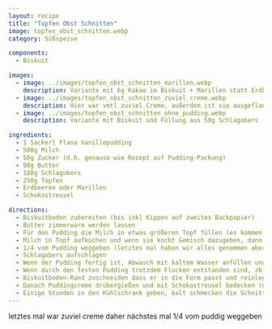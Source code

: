 ```yaml
---
layout: recipe
title: "Topfen Obst Schnitten"
image: topfen_obst_schnitten.webp
category: Süßspeise

components:
  - Biskuit

images:
  - image: ../images/topfen_obst_schnitten_marillen.webp
    description: Variante mit 6g Kakao im Biskuit + Marillen statt Erdbeeren war auch ganz gut aber Marillen waren leider zu hart bzw sauer. Besser passen Erdbeeren
  - image: ../images/topfen_obst_schnitten_zuviel_creme.webp
    description: Hier war vmtl zuviel Creme, außerdem ist sie ausgeflankt (hat zwar gut geschmeckt aber schaut nicht super aus)
  - image: ../images/topfen_obst_schnitten_ohne_pudding.webp
    description: Variante mit Biskuit und Füllung aus 50g Schlagobers (geschlagen), 250g Topfen, 30g Zucker. 1 Glas Marmelade darunter (in 2 Etagen) und 80 geschmolzene Schokolade darüber

ingredients:
  - 1 Sackerl Flana Vanillepudding
  - 500g Milch
  - 50g Zucker (d.h. genauso wie Rezept auf Pudding-Packung)
  - 90g Butter
  - 180g Schlagobers
  - 250g Topfen
  - Erdbeeren oder Marillen
  - Schokostreusel

directions:
  - Biskuitboden zubereiten (bis inkl Kippen auf zweites Backpapier)
  - Butter zimmerwarm werden lassen
  - Für den Pudding die Milch in etwas größeren Topf füllen (es kommen noch alle anderen Zutaten in den Topf), etwas davon in Schüssel rausleeren und mit Puddingpulver und Zucker vermischen
  - Milch in Topf aufkochen und wenn sie kocht Gemisch dazugeben, dann ca 1min kochen lassen während man umrührt und Pudding auskühlen lassen
  - 1/4 vom Pudding weggeben (letztes mal haben wir alles genommen aber es war zuviel Creme!)
  - Schlagobers aufschlagen
  - Wenn der Pudding fertig ist, Abwasch mit kaltem Wasser anfüllen und Topf reinstellen damit der Pudding schneller auskühlt. Kurz danach die zimmerwarme Butte einrühren und danach den Topfen und danach das Schlagobers einrühren (alles sollte ca dieselbe Temperatur haben damit die Butter nicht ausflockt, aber der Pudding sollte noch nicht fest werden).
  - Wenn durch den festen Pudding trotzdem Flocken entstanden sind, zb in der Abwasch heißes Wasser einlassen, Topf reinstellen und umrühren bis es eine cremige Konsistenz ist [(Quelle)](https://www.chefkoch.de/forum/2,10,18142/Buttercreme-flockt.html)
  - Biskuitboden-Rand zuschneiden dass er in die Form passt und reinlegen, mit passender Marmelade bestreichen und Obst in Stücke schneiden und belegen
  - Danach Puddingcreme drübergießen und mit Schokostreusel bedecken (nächstes Mal evtl erst wenn kalt?)
  - Einige Stunden in den Kühlschrank geben, kalt schmecken die Schnitten am Besten
---
```


letztes mal war zuviel creme daher nächstes mal 1/4 vom puddig weggeben
